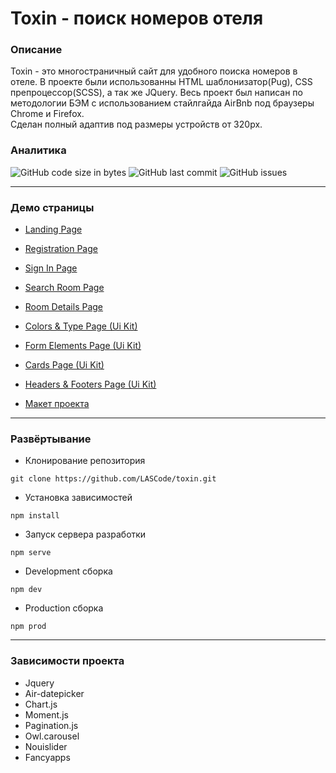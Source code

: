 # Toxin - поиск номеров отеля #
### Описание ###
Toxin - это многостраничный сайт для удобного поиска номеров в отеле.
В проекте были использованны HTML шаблонизатор(Pug), CSS препроцессор(SCSS), а так же JQuery.
Весь проект был написан по методологии БЭМ с использованием стайлгайда AirBnb под браузеры Chrome и Firefox.  
Сделан полный адаптив под размеры устройств от 320px.
### Аналитика ###
![GitHub code size in bytes](https://img.shields.io/github/languages/code-size/LASCode/toxin?color=%232ac76b&label=Code%20Size)
![GitHub last commit](https://img.shields.io/github/last-commit/LASCode/toxin?color=%232ac76b&label=Last%20commit)
![GitHub issues](https://img.shields.io/github/issues/LASCode/toxin?color=%232ac76b&label=Issues)

___
### Демо страницы
- [Landing Page](https://lascode.github.io/Toxin/)
- [Registration Page](https://lascode.github.io/Toxin/registration.html)
- [Sign In Page](https://lascode.github.io/Toxin/sign-in.html)
- [Search Room Page](https://lascode.github.io/Toxin/search-room.html)
- [Room Details Page](https://lascode.github.io/Toxin/room-details.html)


- [Colors & Type Page (Ui Kit)](https://lascode.github.io/Toxin/ui-colors-type.html)
- [Form Elements Page (Ui Kit)](https://lascode.github.io/Toxin/ui-form-elements.html)
- [Cards Page (Ui Kit)](https://lascode.github.io/Toxin/ui-cards.html)
- [Headers & Footers Page (Ui Kit)](https://lascode.github.io/Toxin/ui-headers-footers.html)


- [Макет проекта](https://www.figma.com/file/xorjGw6bbI9mK7fZAMebJu/MetaLamp-(former-FSD)-frontend-education-program.-The-2nd-task-(Copy))
___

### Развёртывание ###
- Клонирование репозитория
```
git clone https://github.com/LASCode/toxin.git
```
- Установка зависимостей
```
npm install
```
- Запуск сервера разработки
```
npm serve
```
- Development сборка
```
npm dev
```
- Production сборка
```
npm prod
```
___ 
### Зависимости проекта ###
* Jquery
* Air-datepicker
* Chart.js
* Moment.js
* Pagination.js
* Owl.carousel
* Nouislider
* Fancyapps



